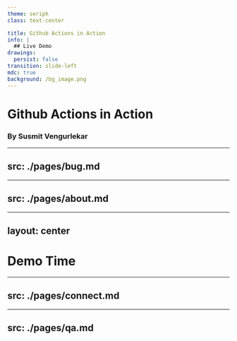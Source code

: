 ```yaml
---
theme: seriph
class: text-center

title: Github Actions in Action
info: |
  ## Live Demo
drawings:
  persist: false
transition: slide-left
mdc: true
background: /bg_image.png
---
```


# Github Actions in Action

### By Susmit Vengurlekar


---
src: ./pages/bug.md
---


---
src: ./pages/about.md
---

---
layout: center
---

# Demo Time


---
src: ./pages/connect.md
---

---
src: ./pages/qa.md
---
